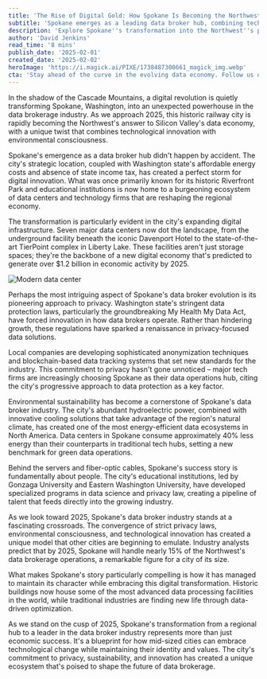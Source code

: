 ```yaml
---
title: 'The Rise of Digital Gold: How Spokane Is Becoming the Northwest''s Premier Data Broker Hub by 2025'
subtitle: 'Spokane emerges as a leading data broker hub, combining tech innovation with privacy and sustainability'
description: 'Explore Spokane''s transformation into the Northwest''s premier data hub, seamlessly integrating technology, privacy, and sustainability as it handles 15% of the region''s data operations by 2025.'
author: 'David Jenkins'
read_time: '8 mins'
publish_date: '2025-02-01'
created_date: '2025-02-02'
heroImage: 'https://i.magick.ai/PIXE/1738487300661_magick_img.webp'
cta: 'Stay ahead of the curve in the evolving data economy. Follow us on LinkedIn for exclusive insights into Spokane''s digital transformation and the future of data brokerage.'
---
```


In the shadow of the Cascade Mountains, a digital revolution is quietly transforming Spokane, Washington, into an unexpected powerhouse in the data brokerage industry. As we approach 2025, this historic railway city is rapidly becoming the Northwest's answer to Silicon Valley's data economy, with a unique twist that combines technological innovation with environmental consciousness.

Spokane's emergence as a data broker hub didn't happen by accident. The city's strategic location, coupled with Washington state's affordable energy costs and absence of state income tax, has created a perfect storm for digital innovation. What was once primarily known for its historic Riverfront Park and educational institutions is now home to a burgeoning ecosystem of data centers and technology firms that are reshaping the regional economy.

The transformation is particularly evident in the city's expanding digital infrastructure. Seven major data centers now dot the landscape, from the underground facility beneath the iconic Davenport Hotel to the state-of-the-art TierPoint complex in Liberty Lake. These facilities aren't just storage spaces; they're the backbone of a new digital economy that's predicted to generate over $1.2 billion in economic activity by 2025.

![Modern data center](https://i.magick.ai/PIXE/1738487300666_magick_img.webp)

Perhaps the most intriguing aspect of Spokane's data broker evolution is its pioneering approach to privacy. Washington state's stringent data protection laws, particularly the groundbreaking My Health My Data Act, have forced innovation in how data brokers operate. Rather than hindering growth, these regulations have sparked a renaissance in privacy-focused data solutions.

Local companies are developing sophisticated anonymization techniques and blockchain-based data tracking systems that set new standards for the industry. This commitment to privacy hasn't gone unnoticed – major tech firms are increasingly choosing Spokane as their data operations hub, citing the city's progressive approach to data protection as a key factor.

Environmental sustainability has become a cornerstone of Spokane's data broker industry. The city's abundant hydroelectric power, combined with innovative cooling solutions that take advantage of the region's natural climate, has created one of the most energy-efficient data ecosystems in North America. Data centers in Spokane consume approximately 40% less energy than their counterparts in traditional tech hubs, setting a new benchmark for green data operations.

Behind the servers and fiber-optic cables, Spokane's success story is fundamentally about people. The city's educational institutions, led by Gonzaga University and Eastern Washington University, have developed specialized programs in data science and privacy law, creating a pipeline of talent that feeds directly into the growing industry.

As we look toward 2025, Spokane's data broker industry stands at a fascinating crossroads. The convergence of strict privacy laws, environmental consciousness, and technological innovation has created a unique model that other cities are beginning to emulate. Industry analysts predict that by 2025, Spokane will handle nearly 15% of the Northwest's data brokerage operations, a remarkable figure for a city of its size.

What makes Spokane's story particularly compelling is how it has managed to maintain its character while embracing this digital transformation. Historic buildings now house some of the most advanced data processing facilities in the world, while traditional industries are finding new life through data-driven optimization.

As we stand on the cusp of 2025, Spokane's transformation from a regional hub to a leader in the data broker industry represents more than just economic success. It's a blueprint for how mid-sized cities can embrace technological change while maintaining their identity and values. The city's commitment to privacy, sustainability, and innovation has created a unique ecosystem that's poised to shape the future of data brokerage.
